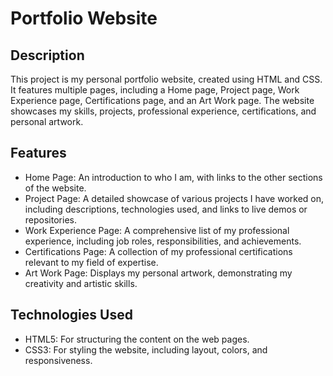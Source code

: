 # Portfolio Website
## Description
This project is my personal portfolio website, created using HTML and CSS. It features multiple pages, including a Home page, Project page, Work Experience page, Certifications page, and an Art Work page. The website showcases my skills, projects, professional experience, certifications, and personal artwork.

## Features
- Home Page: An introduction to who I am, with links to the other sections of the website.
- Project Page: A detailed showcase of various projects I have worked on, including descriptions, technologies used, and links to live demos or repositories.
- Work Experience Page: A comprehensive list of my professional experience, including job roles, responsibilities, and achievements.
- Certifications Page: A collection of my professional certifications relevant to my field of expertise.
- Art Work Page: Displays my personal artwork, demonstrating my creativity and artistic skills.
## Technologies Used
- HTML5: For structuring the content on the web pages.
- CSS3: For styling the website, including layout, colors, and responsiveness.
